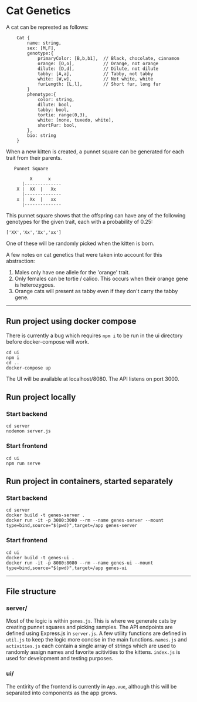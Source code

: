 # Cat Genetics

A cat can be represted as follows:
```
    Cat {
        name: string,
        sex: [M,F],
        genotype:{
            primaryColor: [B,b,b1],  // Black, chocolate, cinnamon
            orange: [O,o],           // Orange, not orange
            dilute: [D,d],           // Dilute, not dilute
            tabby: [A,a],            // Tabby, not tabby
            white: [W,w],            // Not white, white
            furLength: [L,l],        // Short fur, long fur
        }
        phenotype:{
            color: string,
            dilute: bool,
            tabby: bool,
            tortie: range(0,3),
            white: [none, tuxedo, white],
            shortFur: bool,
        },
        bio: string
    }
```

When a new kitten is created, a punnet square can be generated for each trait from their parents.
```
   Punnet Square

         X      x
      |--------------
    X |  XX  |   Xx
      |--------------
    x |  Xx  |   xx
      |--------------
```

This punnet square shows that the offspring can have any of the following genotypes for the given trait, each with a probability of 0.25:
```
['XX','Xx','Xx','xx']
```
One of these will be randomly picked when the kitten is born.

A few notes on cat genetics that were taken into account for this abstraction:
1. Males only have one allele for the 'orange' trait.
2. Only females can be tortie / calico. This occurs when their orange gene is heterozygous.
3. Orange cats will present as tabby even if they don't carry the tabby gene.

------

## Run project using docker compose
There is currently a bug which requires `npm i` to be run in the ui directory before docker-compose will work.
```
cd ui
npm i
cd ..
docker-compose up
```
The UI will be available at localhost/8080.  The API listens on port 3000.


## Run project locally

### Start backend

```
cd server
nodemon server.js
```

### Start frontend

```
cd ui
npm run serve
```

## Run project in containers, started separately

### Start backend

```
cd server
docker build -t genes-server .
docker run -it -p 3000:3000 --rm --name genes-server --mount type=bind,source="$(pwd)",target=/app genes-server
```
### Start frontend

```
cd ui
docker build -t genes-ui .
docker run -it -p 8080:8080 --rm --name genes-ui --mount type=bind,source="$(pwd)",target=/app genes-ui
```

----

## File structure

### server/
Most of the logic is within `genes.js`. This is where we generate cats by creating punnet squares and picking samples. The API endpoints are defined using Express.js in `server.js`. A few utility functions are defined in `util.js` to keep the logic more concise in the main functions. `names.js` and `activities.js` each contain a single array of strings which are used to randomly assign names and favorite acitivities to the kittens. `index.js` is used for development and testing purposes.

### ui/
The entirity of the frontend is currently in `App.vue`, although this will be separated into components as the app grows.